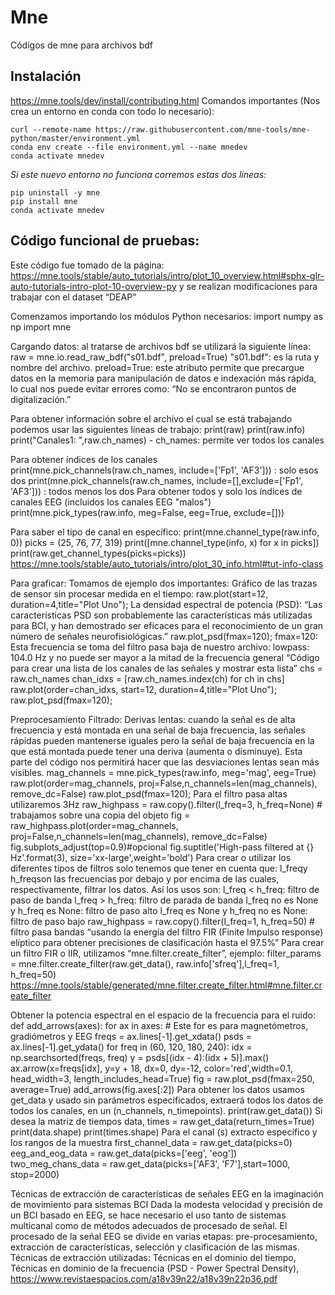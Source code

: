 # Mne
Códigos de mne para archivos bdf 
## Instalación
https://mne.tools/dev/install/contributing.html
Comandos importantes (Nos crea un entorno en conda con todo lo necesario):
```
curl --remote-name https://raw.githubusercontent.com/mne-tools/mne-python/master/environment.yml
conda env create --file environment.yml --name mnedev
conda activate mnedev
```
_Si este nuevo entorno no funciona corremos estas dos líneas:_
```
pip uninstall -y mne
pip install mne
conda activate mnedev
```
## Código funcional de pruebas:
Este código fue tomado de la página: https://mne.tools/stable/auto_tutorials/intro/plot_10_overview.html#sphx-glr-auto-tutorials-intro-plot-10-overview-py y se realizan modificaciones para trabajar con el dataset “DEAP”
 
Comenzamos importando los módulos Python necesarios:
import numpy as np
import mne

Cargando datos: al tratarse de archivos bdf se utilizará la siguiente línea:
raw = mne.io.read_raw_bdf("s01.bdf", preload=True)
"s01.bdf": es la ruta y nombre del archivo.
preload=True: este atributo permite que precargue datos en la memoria para manipulación de datos e indexación más rápida, lo cual nos puede evitar errores como: “No se encontraron puntos de digitalización.”

Para obtener información sobre el archivo el cual se está trabajando podemos usar las siguientes líneas de trabajo:
print(raw)
print(raw.info)
print("Canales1: ",raw.ch_names) - ch_names: permite ver todos los canales

Para obtener índices de los canales
print(mne.pick_channels(raw.ch_names, include=['Fp1', 'AF3']))  : solo esos dos
print(mne.pick_channels(raw.ch_names, include=[],exclude=['Fp1', 'AF3'])) : todos menos los dos
Para obtener todos y solo los índices de canales EEG (incluidos los canales EEG "malos")
print(mne.pick_types(raw.info, meg=False, eeg=True, exclude=[]))

Para saber el tipo de canal en específico:
print(mne.channel_type(raw.info, 0))
picks = (25, 76, 77, 319)
print([mne.channel_type(info, x) for x in picks])
print(raw.get_channel_types(picks=picks))
https://mne.tools/stable/auto_tutorials/intro/plot_30_info.html#tut-info-class

Para graficar: Tomamos de ejemplo dos importantes:
Gráfico de las trazas de sensor sin procesar medida en el tiempo:
raw.plot(start=12, duration=4,title="Plot Uno");
La densidad espectral de potencia (PSD): 
“Las características PSD son probablemente las características más utilizadas para BCI, y han demostrado ser eficaces para el reconocimiento de un gran número de señales neurofisiológicas.”
raw.plot_psd(fmax=120);
fmax=120: Esta frecuencia se toma del filtro pasa baja de nuestro archivo: lowpass: 104.0 Hz y no puede ser mayor a la mitad de la frecuencia general
“Código para crear una lista de los canales de las señales y mostrar esta lista”
chs = raw.ch_names
chan_idxs = [raw.ch_names.index(ch) for ch in chs]
raw.plot(order=chan_idxs, start=12, duration=4,title="Plot Uno");
raw.plot_psd(fmax=120); 

Preprocesamiento
Filtrado:
Derivas lentas: cuando la señal es de alta frecuencia y está montada en una señal de baja frecuencia, las señales rápidas pueden mantenerse iguales pero la señal de baja frecuencia en la que está montada puede tener una deriva (aumenta o disminuye).
Esta parte del código nos permitirá hacer que las desviaciones lentas sean más visibles.
mag_channels = mne.pick_types(raw.info, meg='mag', eeg=True)
raw.plot(order=mag_channels, proj=False,n_channels=len(mag_channels), remove_dc=False)
raw.plot_psd(fmax=120);
Para el filtro pasa altas utilizaremos 3Hz
raw_highpass = raw.copy().filter(l_freq=3, h_freq=None) # trabajamos sobre una copia del objeto
fig = raw_highpass.plot(order=mag_channels, proj=False,n_channels=len(mag_channels), remove_dc=False)
fig.subplots_adjust(top=0.9)#opcional
fig.suptitle('High-pass filtered at {} Hz'.format(3), size='xx-large',weight='bold')
Para crear o utilizar los diferentes tipos de filtros solo tenemos que tener en cuenta que: l_freqy h_freqson las frecuencias por debajo y por encima de las cuales, respectivamente, filtrar los datos. Así los usos son:
l_freq < h_freq: filtro de paso de banda
l_freq > h_freq: filtro de parada de banda
l_freq no es None y h_freq es None: filtro de paso alto
l_freq es None y h_freq no es None: filtro de paso bajo
raw_highpass = raw.copy().filter(l_freq=1, h_freq=50) # filtro pasa bandas
“usando la energía del filtro FIR (Finite Impulso response) elíptico para obtener precisiones de clasificación hasta el 97.5%”
Para crear un filtro FIR o IIR, utilizamos “mne.filter.create_filter”, ejemplo: 
filter_params = mne.filter.create_filter(raw.get_data(), raw.info['sfreq'],l_freq=1, h_freq=50)
https://mne.tools/stable/generated/mne.filter.create_filter.html#mne.filter.create_filter

Obtener la potencia espectral en el espacio de la frecuencia para el ruido:
def add_arrows(axes):
	for ax in axes: # Este for es para magnetómetros, gradiómetros y EEG
		freqs = ax.lines[-1].get_xdata()
		psds = ax.lines[-1].get_ydata()
		for freq in (60, 120, 180, 240):
			idx = np.searchsorted(freqs, freq)
			y = psds[(idx - 4):(idx + 5)].max()
ax.arrow(x=freqs[idx], y=y + 18, dx=0, dy=-12, color='red',width=0.1, head_width=3, length_includes_head=True)
fig = raw.plot_psd(fmax=250, average=True)
add_arrows(fig.axes[:2])
Para obtener los datos usamos get_data y usado sin parámetros especificados, extraerá todos los datos de todos los canales, en un (n_channels, n_timepoints).
print(raw.get_data())
Si desea la matriz de tiempos
data, times = raw.get_data(return_times=True)
print(data.shape)
print(times.shape)
Para el canal (s) extracto específico y los rangos de la muestra
first_channel_data = raw.get_data(picks=0)
eeg_and_eog_data = raw.get_data(picks=['eeg', 'eog'])
two_meg_chans_data = raw.get_data(picks=['AF3', 'F7'],start=1000, stop=2000)


Técnicas de extracción de características de señales EEG en la imaginación de movimiento para sistemas BCI
Dada la modesta velocidad y precisión de un BCI basado en EEG, se hace necesario el uso tanto de sistemas multicanal como de métodos adecuados de procesado de señal. El procesado de la señal EEG se divide en varias etapas: pre-procesamiento, extracción de características, selección y clasificación de las mismas.
Técnicas de extracción utilizadas: Técnicas en el dominio del tiempo, Técnicas en dominio de la frecuencia (PSD - Power Spectral Density), 
https://www.revistaespacios.com/a18v39n22/a18v39n22p36.pdf

